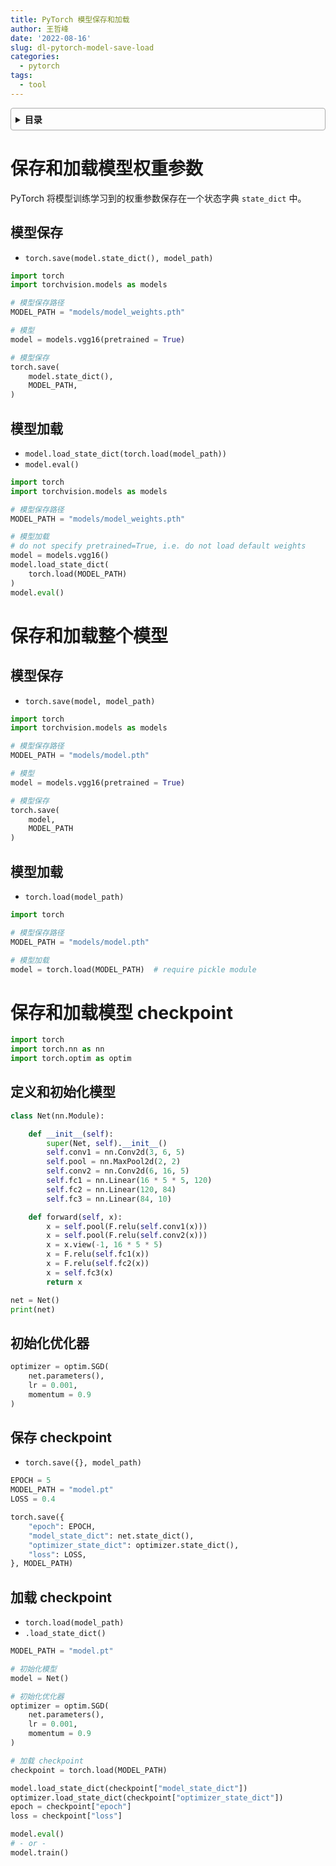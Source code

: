 ```yaml
---
title: PyTorch 模型保存和加载
author: 王哲峰
date: '2022-08-16'
slug: dl-pytorch-model-save-load
categories:
  - pytorch
tags:
  - tool
---
```


<style>
details {
    border: 1px solid #aaa;
    border-radius: 4px;
    padding: .5em .5em 0;
}
summary {
    font-weight: bold;
    margin: -.5em -.5em 0;
    padding: .5em;
}
details[open] {
    padding: .5em;
}
details[open] summary {
    border-bottom: 1px solid #aaa;
    margin-bottom: .5em;
}
img {
    pointer-events: none;
}
</style>

<details><summary>目录</summary><p>

- [保存和加载模型权重参数](#保存和加载模型权重参数)
    - [模型保存](#模型保存)
    - [模型加载](#模型加载)
- [保存和加载整个模型](#保存和加载整个模型)
    - [模型保存](#模型保存-1)
    - [模型加载](#模型加载-1)
- [保存和加载模型 checkpoint](#保存和加载模型-checkpoint)
    - [定义和初始化模型](#定义和初始化模型)
    - [初始化优化器](#初始化优化器)
    - [保存 checkpoint](#保存-checkpoint)
    - [加载 checkpoint](#加载-checkpoint)
</p></details><p></p>

# 保存和加载模型权重参数

PyTorch 将模型训练学习到的权重参数保存在一个状态字典 `state_dict` 中。

## 模型保存

* `torch.save(model.state_dict(), model_path)`

```python
import torch
import torchvision.models as models

# 模型保存路径
MODEL_PATH = "models/model_weights.pth"

# 模型
model = models.vgg16(pretrained = True)

# 模型保存
torch.save(
    model.state_dict(), 
    MODEL_PATH,
)
```

## 模型加载

* `model.load_state_dict(torch.load(model_path))`
* `model.eval()`

```python
import torch
import torchvision.models as models

# 模型保存路径
MODEL_PATH = "models/model_weights.pth"

# 模型加载
# do not specify pretrained=True, i.e. do not load default weights
model = models.vgg16()  
model.load_state_dict(
    torch.load(MODEL_PATH)
)
model.eval()
```

# 保存和加载整个模型

## 模型保存

* `torch.save(model, model_path)`

```python
import torch
import torchvision.models as models

# 模型保存路径
MODEL_PATH = "models/model.pth"

# 模型
model = models.vgg16(pretrained = True)

# 模型保存
torch.save(
    model, 
    MODEL_PATH
)
```

## 模型加载

* `torch.load(model_path)`

```python
import torch

# 模型保存路径
MODEL_PATH = "models/model.pth"

# 模型加载
model = torch.load(MODEL_PATH)  # require pickle module
```

# 保存和加载模型 checkpoint

```python
import torch
import torch.nn as nn
import torch.optim as optim
```

## 定义和初始化模型

```python
class Net(nn.Module):

    def __init__(self):
        super(Net, self).__init__()
        self.conv1 = nn.Conv2d(3, 6, 5)
        self.pool = nn.MaxPool2d(2, 2)
        self.conv2 = nn.Conv2d(6, 16, 5)
        self.fc1 = nn.Linear(16 * 5 * 5, 120)
        self.fc2 = nn.Linear(120, 84)
        self.fc3 = nn.Linear(84, 10)

    def forward(self, x):
        x = self.pool(F.relu(self.conv1(x)))
        x = self.pool(F.relu(self.conv2(x)))
        x = x.view(-1, 16 * 5 * 5)
        x = F.relu(self.fc1(x))
        x = F.relu(self.fc2(x))
        x = self.fc3(x)
        return x

net = Net()
print(net)
```

## 初始化优化器

```python
optimizer = optim.SGD(
    net.parameters(), 
    lr = 0.001, 
    momentum = 0.9
)
```

## 保存 checkpoint

* `torch.save({}, model_path)`

```python
EPOCH = 5
MODEL_PATH = "model.pt"
LOSS = 0.4

torch.save({
    "epoch": EPOCH,
    "model_state_dict": net.state_dict(),
    "optimizer_state_dict": optimizer.state_dict(),
    "loss": LOSS,
}, MODEL_PATH)
```

## 加载 checkpoint

* `torch.load(model_path)`
* `.load_state_dict()`

```python
MODEL_PATH = "model.pt"

# 初始化模型
model = Net()

# 初始化优化器
optimizer = optim.SGD(
    net.parameters(), 
    lr = 0.001, 
    momentum = 0.9
)

# 加载 checkpoint
checkpoint = torch.load(MODEL_PATH)

model.load_state_dict(checkpoint["model_state_dict"])
optimizer.load_state_dict(checkpoint["optimizer_state_dict"])
epoch = checkpoint["epoch"]
loss = checkpoint["loss"]

model.eval()
# - or - 
model.train()
```

